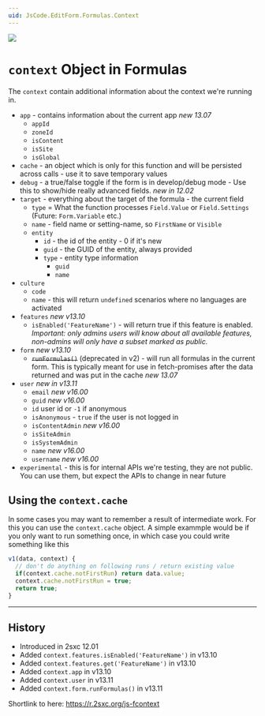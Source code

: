 ```yaml
---
uid: JsCode.EditForm.Formulas.Context
---
```


<img src="~/assets/features/formulas.svg" class="feature">

# `context` Object in Formulas

The `context` contain additional information about the context we're running in.

* `app` - contains information about the current app _new 13.07_
  * `appId`
  * `zoneId`
  * `isContent`
  * `isSite`
  * `isGlobal`
* `cache` - an object which is only for this function and will be persisted across calls - use it to save temporary values
* `debug` - a true/false toggle if the form is in develop/debug mode - Use this to show/hide really advanced fields. _new in 12.02_
* `target` - everything about the target of the formula - the current field
  * `type` = What the function processes `Field.Value` or `Field.Settings` (Future: `Form.Variable` etc.)
  * `name` - field name or setting-name, so `FirstName` or `Visible`
  * `entity`
    * `id` - the id of the entity - 0 if it's new
    * `guid` - the GUID of the entity, always provided
    * `type` - entity type information
      * `guid`
      * `name`
      <!-- 2dm v16 - plan to rework metadata and prefer to not publish this API since it would probably change again -->
    <!-- * `for` - Metadata For information - a target pointer to another thing which this entity describes _new in 15.04_ -->
      <!-- * `targetType` (int) - the type of the target, eg. `CmsItem` = 10, `Entity` = 4, etc. -->
      <!-- * `guid` (string) - the guid of the target as string - if it's using a guid-key, otherwise null -->
      <!-- * `number` (int) - the number of the target, if it's using a number-key, otherwise null -->
      <!-- * `string` (string) the string of the target, if it's using a string-key, otherwise null -->
* `culture`
  * `code`
  * `name` - this will return `undefined` scenarios where no languages are activated
* `features` _new v13.10_
  * `isEnabled('FeatureName')` - will return true if this feature is enabled.  
  _Important: only admins users will know about all available features, non-admins will only have a subset marked as public._  
  <!-- 2022-12-23 removed this again, believe it's never used and adds problems to the edit-ui -->
  <!-- * `get('FeatureName')` - will return the feature object -->
* `form` _new v13.10_
  * ~~`runFormulas()`~~ (deprecated in v2) - will run all formulas in the current form. This is typically meant for use in fetch-promises after the data returned and was put in the cache _new 13.07_
* `user` _new in v13.11_
  * `email` _new v16.00_
  * `guid` _new v16.00_
  * `id` user id or `-1` if anonymous
  * `isAnonymous` - `true` if the user is not logged in
  * `isContentAdmin` _new v16.00_
  * `isSiteAdmin`
  * `isSystemAdmin`
  * `name` _new v16.00_
  * `username` _new v16.00_
* `experimental` - this is for internal APIs we're testing, they are not public. You can use them, but expect the APIs to change in near future

## Using the `context.cache`

In some cases you may want to remember a result of intermediate work. For this you can use the `context.cache` object. A simple exammple would be if you only want to run something once, in which case you could write something like this

```js
v1(data, context) {
  // don't do anything on following runs / return existing value
  if(context.cache.notFirstRun) return data.value;
  context.cache.notFirstRun = true;
  return true;
}
```


---

## History

* Introduced in 2sxc 12.01
* Added `context.features.isEnabled('FeatureName')` in v13.10
* Added `context.features.get('FeatureName')` in v13.10
* Added `context.app` in v13.10
* Added `context.user` in v13.11
* Added `context.form.runFormulas()` in v13.11

Shortlink to here: <https://r.2sxc.org/js-fcontext>
